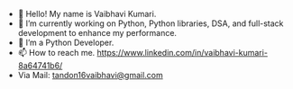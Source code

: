 - 👋  Hello! My name is Vaibhavi Kumari.
- 👀 I’m currently working on Python, Python libraries, DSA, and full-stack development to enhance my performance.
- 💼 I’m a Python Developer.
- 📫 How to reach me. https://www.linkedin.com/in/vaibhavi-kumari-8a64741b6/
-    Via Mail: tandon16vaibhavi@gmail.com
